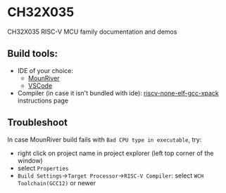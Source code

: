 # CH32X035

CH32X035 RISC-V MCU family documentation and demos

## Build tools:

 - IDE of your choice:
   - [MounRiver](http://www.mounriver.com/download)
   - [VSCode](https://code.visualstudio.com/download)
 - Compiler (in case it isn't bundled with ide): [riscv-none-elf-gcc-xpack](https://xpack-dev-tools.github.io/riscv-none-elf-gcc-xpack/docs/install/) instructions page

## Troubleshoot

In case MounRiver build fails with `Bad CPU type in executable`, try:
 - right click on project name in project explorer (left top corner of the window)
 - select `Properties`
 - `Build Settings`->`Target Processor`->`RISC-V Compiler`: select `WCH Toolchain(GCC12)` or newer
